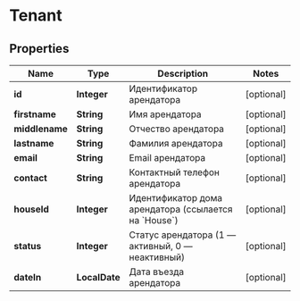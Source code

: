 

# Tenant

## Properties

Name | Type | Description | Notes
------------ | ------------- | ------------- | -------------
**id** | **Integer** | Идентификатор арендатора |  [optional]
**firstname** | **String** | Имя арендатора |  [optional]
**middlename** | **String** | Отчество арендатора |  [optional]
**lastname** | **String** | Фамилия арендатора |  [optional]
**email** | **String** | Email арендатора |  [optional]
**contact** | **String** | Контактный телефон арендатора |  [optional]
**houseId** | **Integer** | Идентификатор дома арендатора (ссылается на &#x60;House&#x60;) |  [optional]
**status** | **Integer** | Статус арендатора (1 — активный, 0 — неактивный) |  [optional]
**dateIn** | **LocalDate** | Дата въезда арендатора |  [optional]



